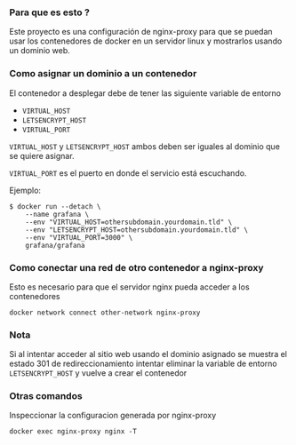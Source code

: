 ### Para que es esto ?

Este proyecto es una configuración de nginx-proxy para que se puedan usar
los contenedores de docker en un servidor linux y mostrarlos usando un dominio web.

### Como asignar un dominio a un contenedor

El contenedor a desplegar debe de tener las siguiente variable de entorno

- `VIRTUAL_HOST`
- `LETSENCRYPT_HOST`
- `VIRTUAL_PORT`

`VIRTUAL_HOST` y `LETSENCRYPT_HOST` ambos deben ser iguales al dominio que se quiere asignar.

`VIRTUAL_PORT` es el puerto en donde el servicio está escuchando.

Ejemplo:

```console
$ docker run --detach \
    --name grafana \
    --env "VIRTUAL_HOST=othersubdomain.yourdomain.tld" \
    --env "LETSENCRYPT_HOST=othersubdomain.yourdomain.tld" \
    --env "VIRTUAL_PORT=3000" \
    grafana/grafana
```

### Como conectar una red de otro contenedor a nginx-proxy

Esto es necesario para que el servidor nginx pueda acceder a los contenedores

```console
docker network connect other-network nginx-proxy
```

### Nota

Si al intentar acceder al sitio web usando el dominio asignado se muestra el estado 301 de redireccionamiento intentar eliminar la variable de entorno `LETSENCRYPT_HOST` y vuelve a crear el contenedor

### Otras comandos

Inspeccionar la configuracion generada por nginx-proxy

```console
docker exec nginx-proxy nginx -T
```
